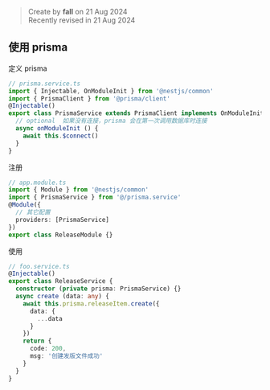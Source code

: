 > Create by **fall** on 21 Aug 2024<br/>
> Recently revised in 21 Aug 2024

## 使用 prisma

定义 prisma

```ts
// prisma.service.ts
import { Injectable, OnModuleInit } from '@nestjs/common'
import { PrismaClient } from '@prisma/client'
@Injectable()
export class PrismaService extends PrismaClient implements OnModuleInit {
  // optional  如果没有连接，prisma 会在第一次调用数据库时连接
  async onModuleInit () {
    await this.$connect()
  }
}

```

注册

```ts
// app.module.ts
import { Module } from '@nestjs/common'
import { PrismaService } from '@/prisma.service'
@Module({
  // 其它配置
  providers: [PrismaService]
})
export class ReleaseModule {}

```

使用

```ts
// foo.service.ts
@Injectable()
export class ReleaseService {
  constructor (private prisma: PrismaService) {}
  async create (data: any) {
    await this.prisma.releaseItem.create({
      data: {
        ...data
      }
    })
    return {
      code: 200,
      msg: '创建发版文件成功'
    }
  }
}
```

